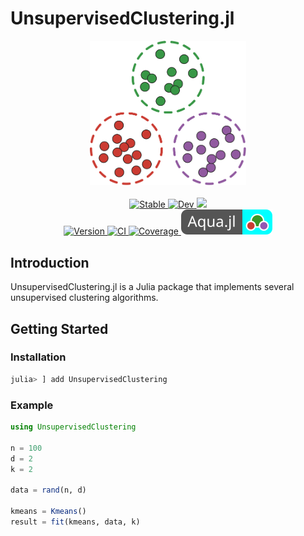 # UnsupervisedClustering.jl

<div align="center">
    <a href="/docs/src/assets/">
        <img src="/docs/src/assets/logo.svg" width=250px alt="UnsupervisedClustering.jl" />
    </a>
    <br>
    <br>
    <a href="https://raphasampaio.github.io/UnsupervisedClustering.jl/stable">
        <img src="https://img.shields.io/badge/docs-stable-blue.svg" alt="Stable">
    </a>
    <a href="https://raphasampaio.github.io/UnsupervisedClustering.jl/dev">
        <img src="https://img.shields.io/badge/docs-dev-blue.svg" alt="Dev">
    </a>
    <a href="https://pkgs.genieframework.com?packages=UnsupervisedClustering">
        <img src="https://shields.io/endpoint?url=https://pkgs.genieframework.com/api/v1/badge/UnsupervisedClustering/label:-sep:">
    </a>
    <br>
    <a href="https://juliahub.com/ui/Packages/UnsupervisedClustering/sHGR0">
        <img src="https://juliahub.com/docs/UnsupervisedClustering/version.svg" alt="Version"/>
    </a>
    <a href="https://github.com/raphasampaio/UnsupervisedClustering.jl/actions/workflows/CI.yml">
        <img src="https://github.com/raphasampaio/UnsupervisedClustering.jl/actions/workflows/CI.yml/badge.svg" alt="CI"/>
    </a>
    <a href="https://codecov.io/gh/raphasampaio/UnsupervisedClustering.jl">
        <img src="https://codecov.io/gh/raphasampaio/UnsupervisedClustering.jl/branch/main/graph/badge.svg" alt="Coverage"/>
    </a>
    <a href="https://github.com/JuliaTesting/Aqua.jl">
        <img src="https://raw.githubusercontent.com/JuliaTesting/Aqua.jl/master/badge.svg" alt="Coverage"/>
    </a>
</div>

## Introduction
UnsupervisedClustering.jl is a Julia package that implements several unsupervised clustering algorithms.

## Getting Started

### Installation

```julia
julia> ] add UnsupervisedClustering
```

### Example
```julia
using UnsupervisedClustering

n = 100
d = 2
k = 2

data = rand(n, d)

kmeans = Kmeans()
result = fit(kmeans, data, k)

```
